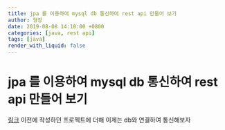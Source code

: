 ```yaml
---
title: jpa 를 이용하여 mysql db 통신하여 rest api 만들어 보기
author: 형장
date: 2019-08-08 14:10:00 +0800
categories: [java, rest api]
tags: [java]
render_with_liquid: false
---
```


# jpa 를 이용하여 mysql db 통신하여 rest api 만들어 보기

[링크](https://hgbgrq.github.io/posts/Rest-api-기본-만들기) 이전에 작성하던 프로젝트에 더해 이제는 db와 연결하여 통신해보자








